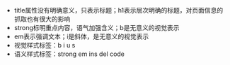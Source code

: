 - title属性没有明确意义，只表示标题；h1表示层次明确的标题，对页面信息的抓取也有很大的影响
- strong标明重点内容，语气加强含义；b是无意义的视觉表示
- em表示强调文本；i是斜体，是无意义的视觉表示
- 视觉样式标签：b i u s
- 语义样式标签：strong em ins del code